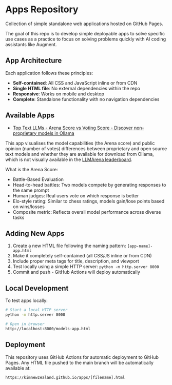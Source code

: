 # Apps Repository

Collection of simple standalone web applications hosted on GitHub Pages.

The goal of this repo is to develop simple deployable apps to solve specific use cases as a practice to focus on solving problems quickly with AI coding assistants like Augment.


## App Architecture

Each application follows these principles:
- **Self-contained**: All CSS and JavaScript inline or from CDN
- **Single HTML file**: No external dependencies within the repo
- **Responsive**: Works on mobile and desktop
- **Complete**: Standalone functionality with no navigation dependencies


## Available Apps

- [Top Text LLMs - Arena Score vs Voting Score - Discover non-proprietary models in Ollama](https://kimnewzealand.github.io/apps/models-app.html) 

This app visualises the model capabilities (the Arena score) and public opinion (number of votes) differences between proprietary and open source text models and whether they are available for download from Ollama, which is not visually available in the [LLMArena leaderboard](https://lmarena.ai/leaderboard). 

What is the Arena Score:
- Battle-Based Evaluation
- Head-to-head battles: Two models compete by generating responses to the same prompt
- Human judges: Real users vote on which response is better
- Elo-style rating: Similar to chess ratings, models gain/lose points based on wins/losses
- Composite metric: Reflects overall model performance across diverse tasks

## Adding New Apps

1. Create a new HTML file following the naming pattern: `[app-name]-app.html`
2. Make it completely self-contained (all CSS/JS inline or from CDN)
3. Include proper meta tags for title, description, and viewport
4. Test locally using a simple HTTP server: `python -m http.server 8000`
5. Commit and push - GitHub Actions will deploy automatically

## Local Development

To test apps locally:

```bash
# Start a local HTTP server
python -m http.server 8000

# Open in browser
http://localhost:8000/models-app.html
```

## Deployment

This repository uses GitHub Actions for automatic deployment to GitHub Pages. Any HTML file pushed to the main branch will be automatically available at:

`https://kimnewzealand.github.io/apps/[filename].html`